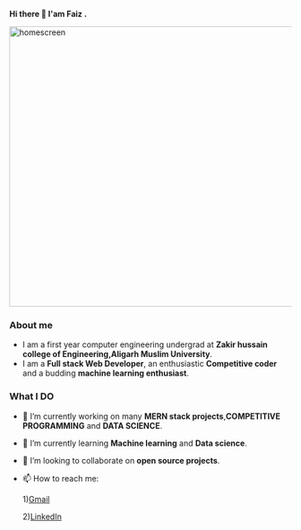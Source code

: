 
   **Hi there 👋 I'am Faiz .**
   
<img src="https://i.pinimg.com/originals/dc/ab/22/dcab22f4cfd2c666ecc0352d25647132.jpg" alt="homescreen" width="1000" height="500"/> 



### About me  
  
 -  I am a first year computer engineering undergrad at **Zakir hussain college of Engineering,Aligarh Muslim University**.
 -  I am a **Full stack Web Developer**, an enthusiastic **Competitive coder** and a budding **machine learning enthusiast**.

### What I DO

- 🔭 I’m currently working on many **MERN stack projects**,**COMPETITIVE PROGRAMMING** and **DATA SCIENCE**.

- 🌱 I’m currently learning **Machine learning** and **Data science**.

- 👯 I’m looking to collaborate on **open source projects**.

- 📫 How to reach me: 

     1)[Gmail](https://mail.google.com/mail/u/0/#inbox)

     2)[LinkedIn](https://www.linkedin.com/in/faiz-alam-79a845197/)
  


